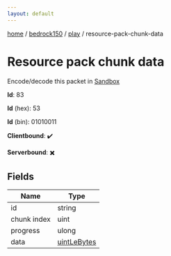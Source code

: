 ```yaml
---
layout: default
---
```


[home](/)  /  [bedrock150](/protocol/bedrock150)  /  [play](/protocol/bedrock150/play)  /  resource-pack-chunk-data

# Resource pack chunk data

Encode/decode this packet in [Sandbox](../../../sandbox/bedrock150#Play.ResourcePackChunkData)

**Id**: 83

**Id** (hex): 53

**Id** (bin): 01010011

**Clientbound**: ✔️

**Serverbound**: ✖️

## Fields

Name | Type
---|---
id | string
chunk index | uint
progress | ulong
data | [uintLeBytes](/protocol/bedrock150/arrays)
